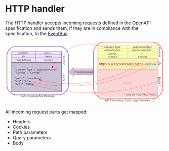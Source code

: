 # HTTP handler

The HTTP handler accepts incoming requests defined in the OpenAPI specification and sends them, if they are in compliance with the specification, to the [EventBus](eventbus.md).

![Data from HTTP to eventBus](../assets/images/HTTPtoEventBus.png)

All incoming request parts get mapped:

- Headers
- Cookies
- Path parameters
- Query parameters
- Body
